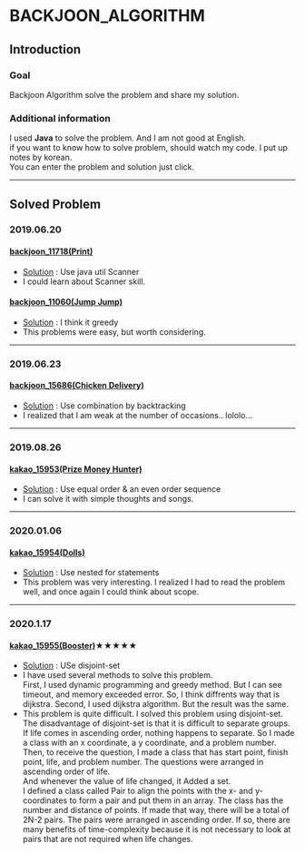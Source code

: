 # BACKJOON_ALGORITHM
## Introduction
### Goal
Backjoon Algorithm solve the problem and share my solution.  
### Additional information
I used **Java** to solve the problem. And I am not good at English.  
if you want to know how to solve problem, should watch my code. I put up notes by korean.  
You can enter the problem and solution just click.  

------------------------------------------------------------------
## Solved Problem
### 2019.06.20  
#### [backjoon_11718(Print)](https://www.acmicpc.net/problem/11718)   
- [Solution](backjoon_11718/src/backjoon_11718/Main.java) : Use java util Scanner  
- I could learn about Scanner skill.  
#### [backjoon_11060(Jump Jump)](https://www.acmicpc.net/problem/11060)  
- [Solution](backjoon_11060/src/backjoon_11060/Main.java) : I think it greedy  
- This problems were easy, but worth considering.  
---------------------------------------------------------------------
### 2019.06.23  
#### [backjoon_15686(Chicken Delivery)](https://www.acmicpc.net/problem/15686)  
- [Solution](backjoon_15686/src/backjoon_15686/Main.java) : Use combination by backtracking  
- I realized that I am weak at the number of occasions.. lololo...
---------------------------------------------------------------------
### 2019.08.26   
#### [kakao_15953(Prize Money Hunter)](https://www.acmicpc.net/problem/15953)  
- [Solution](kakao_15953/src/kakao_15953/Main.java) : Use equal order & an even order sequence  
- I can solve it with simple thoughts and songs.  
-----------------------------------------------------------------------
### 2020.01.06
#### [kakao_15954(Dolls)](https://www.acmicpc.net/problem/15984)  
- [Solution](kakao_15954/src/kakao_15954/Main.java) : Use nested for statements  
- This problem was very interesting. I realized I had to read the problem well, and once again I could think about scope.  
------------------------------------------------------------------------
### 2020.1.17  
#### [kakao_15955(Booster)](https://www.acmicpc.net/problem/15955)★★★★★  
- [Solution](kakao_15955/src/kakao_15955/Main.java) : USe disjoint-set  
- I have used several methods to solve this problem.  
First, I used dynamic programming and greedy method. But I can see timeout, and memory exceeded error. So, I think diffrents way that is dijkstra.
Second, I used dijkstra algorithm. But the result was the same.  
- This problem is quite difficult. I solved this problem using disjoint-set.  
The disadvantage of disjoint-set is that it is difficult to separate groups. If life comes in ascending order, nothing happens to separate. So I made a class with an x coordinate, a y coordinate, and a problem number. Then, to receive the question, I made a class that has start point, finish point, life, and problem number. The questions were arranged in ascending order of life.  
And whenever the value of life changed, it Added a set.  
I defined a class called Pair to align the points with the x- and y-coordinates to form a pair and put them in an array. The class has the number and distance of points. If made that way, there will be a total of 2N-2 pairs. The pairs were arranged in ascending order. If so, there are many benefits of time-complexity because it is not necessary to look at pairs that are not required when life changes.

